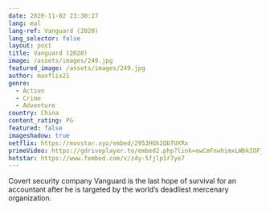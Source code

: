 ```yaml
---
date: 2020-11-02 23:30:27
lang: mal
lang-ref: Vanguard (2020)
lang_selector: false
layout: post
title: Vanguard (2020)
image: /assets/images/249.jpg
featured_image: /assets/images/249.jpg
author: maxflix21
genre:
  - Action
  - Crime
  - Adventure
country: China
content_rating: PG
featured: false
imageshadow: true
netflix: https://movstar.xyz/embed/2953HGh2QbTUXRx
primeVideo: https://gdriveplayer.to/embed2.php?link=owCmFnwhimxLWbkIOFj6FQlipdWw9ICgf%252BwAJFsjZtqY9pRrCGc9qkWqGWs0KMAsUCRwjmCPCx%252FjGrFL4ZL9dbLEVapz%252FFAhDBDptyCeqH7N5N7wXEaI9pMzKdt3cIAlfm9Sui%252BAwiMfidPo%252BxGs0HEuE%252FGm%252F7bETUO3ITLoUBaqkfs3oHcwdyBW4ByfFiI%252FU%253D
hotstar: https://www.fembed.com/v/z4y-5fjlp1r7ye7
---
```

Covert security company Vanguard is the last hope of survival for an accountant after he is targeted by the world’s deadliest mercenary organization.